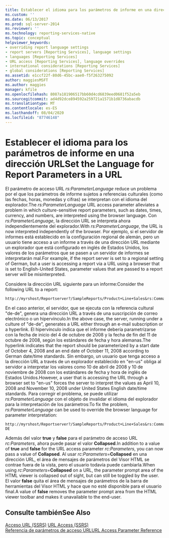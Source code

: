 ```yaml
---
title: Establecer el idioma para los parámetros de informe en una dirección URL | Microsoft Docs
ms.custom: ''
ms.date: 06/13/2017
ms.prod: sql-server-2014
ms.reviewer: ''
ms.technology: reporting-services-native
ms.topic: conceptual
helpviewer_keywords:
- overriding report language settings
- report servers [Reporting Services], language settings
- languages [Reporting Services]
- URL access [Reporting Services], language overrides
- international considerations [Reporting Services]
- global considerations [Reporting Services]
ms.assetid: e1ccf22f-80d6-45bc-aae0-f5f263275092
author: maggiesMSFT
ms.author: maggies
manager: kfile
ms.openlocfilehash: 8087a181906517bb60d4cd6839eed0681f52a5eb
ms.sourcegitcommit: ad4d92dce894592a259721a1571b1d8736abacdb
ms.translationtype: MT
ms.contentlocale: es-ES
ms.lasthandoff: 08/04/2020
ms.locfileid: "87746148"
---
```

# <a name="set-the-language-for-report-parameters-in-a-url"></a><span data-ttu-id="76be4-102">Establecer el idioma para los parámetros de informe en una dirección URL</span><span class="sxs-lookup"><span data-stu-id="76be4-102">Set the Language for Report Parameters in a URL</span></span>
  <span data-ttu-id="76be4-103">El parámetro de acceso URL *rs:ParameterLanguage* reduce un problema por el que los parámetros de informe sujetos a referencias culturales (como las fechas, horas, monedas y cifras) se interpretan con el idioma del explorador.</span><span class="sxs-lookup"><span data-stu-id="76be4-103">The *rs:ParameterLanguage* URL access parameter alleviates a problem in which culture-sensitive report parameters, such as dates, times, currency, and numbers, are interpreted using the browser language.</span></span> <span data-ttu-id="76be4-104">Con *rs:ParameterLanguage*, la dirección URL se interpreta ahora independientemente del explorador.</span><span class="sxs-lookup"><span data-stu-id="76be4-104">With *rs:ParameterLanguage*, the URL is now interpreted independently of the browser.</span></span> <span data-ttu-id="76be4-105">Por ejemplo, si el servidor de informes está establecido en la configuración regional de alemán, pero un usuario tiene acceso a un informe a través de una dirección URL mediante un explorador que está configurado en inglés de Estados Unidos, los valores de los parámetros que se pasen a un servidor de informes se interpretarán mal.</span><span class="sxs-lookup"><span data-stu-id="76be4-105">For example, if the report server is set to a regional setting of German, but a user is accessing a report via a URL using a browser that is set to English-United States, parameter values that are passed to a report server will be misinterpreted.</span></span>  
  
 <span data-ttu-id="76be4-106">Considere la dirección URL siguiente para un informe:</span><span class="sxs-lookup"><span data-stu-id="76be4-106">Consider the following URL to a report:</span></span>  
  
```  
http://myrshost/Reportserver?/SampleReports/Product+Line+Sales&rs:Command=Render&StartDate=4/10/2008&EndDate=11/10/2008  
```  
  
 <span data-ttu-id="76be4-107">En el caso anterior, el servidor, que se ejecuta con la referencia cultural "de-de", genera una dirección URL a través de una suscripción de correo electrónico o un hipervínculo.</span><span class="sxs-lookup"><span data-stu-id="76be4-107">In the above case, the server, running under a culture of "de-de", generates a URL either through an e-mail subscription or a hyperlink.</span></span> <span data-ttu-id="76be4-108">El hipervínculo indica que el informe debería parametrizarse con la fecha de inicio del 4 de octubre de 2008 y la fecha de fin del 11 de octubre de 2008, según los estándares de fecha y hora alemanas.</span><span class="sxs-lookup"><span data-stu-id="76be4-108">The hyperlink indicates that the report should be parameterized by a start date of October 4, 2008 and an end date of October 11, 2008 according to German date/time standards.</span></span> <span data-ttu-id="76be4-109">Sin embargo, un usuario que tenga acceso a la dirección URL a través de un explorador establecido en "en-us" obliga al servidor a interpretar los valores como 10 de abril de 2008 y 10 de noviembre de 2008 con los estándares de fecha y hora de inglés de Estados Unidos.</span><span class="sxs-lookup"><span data-stu-id="76be4-109">However, a user that is accessing the URL through a browser set to "en-us" forces the server to interpret the values as April 10, 2008 and November 10, 2008 under United States English date/time standards.</span></span> <span data-ttu-id="76be4-110">Para corregir el problema, se puede utilizar *rs:ParameterLanguage* con el objeto de invalidar el idioma del explorador para la interpretación de los parámetros:</span><span class="sxs-lookup"><span data-stu-id="76be4-110">To fix the problem, *rs:ParameterLanguage* can be used to override the browser language for parameter interpretation:</span></span>  
  
```  
http://myrshost/Reportserver?/SampleReports/Product+Line+Sales&rs:Command=Render&StartDate=4/10/2008&EndDate=11/10/2008&rs:ParameterLanguage=de-DE  
```  
  
 <span data-ttu-id="76be4-111">Además del valor **true** y **false** para el parámetro de acceso URL *rc:Parameters*, ahora puede pasar el valor **Collapsed**.</span><span class="sxs-lookup"><span data-stu-id="76be4-111">In addition to a value of **true** and **false** for the URL access parameter *rc:Parameters*, you can now pass a value of **Collapsed**.</span></span> <span data-ttu-id="76be4-112">Al usar *rc:Parameters*=**Collapsed** en una dirección URL, el área de mensajes de parámetros del Visor HTML se contrae fuera de la vista, pero el usuario todavía puede cambiarla.</span><span class="sxs-lookup"><span data-stu-id="76be4-112">When using *rc:Parameters*=**Collapsed** on a URL, the parameter prompt area of the HTML viewer is collapsed out of sight, but can still be toggled by the user.</span></span> <span data-ttu-id="76be4-113">El valor **false** quita el área de mensajes de parámetros de la barra de herramientas del Visor HTML y hace que no esté disponible para el usuario final.</span><span class="sxs-lookup"><span data-stu-id="76be4-113">A value of **false** removes the parameter prompt area from the HTML viewer toolbar and makes it unavailable to the end-user.</span></span>  
  
## <a name="see-also"></a><span data-ttu-id="76be4-114">Consulte también</span><span class="sxs-lookup"><span data-stu-id="76be4-114">See Also</span></span>  
 <span data-ttu-id="76be4-115">[Acceso URL &#40;SSRS&#41;](url-access-ssrs.md) </span><span class="sxs-lookup"><span data-stu-id="76be4-115">[URL Access &#40;SSRS&#41;](url-access-ssrs.md) </span></span>  
 [<span data-ttu-id="76be4-116">Referencia de parámetros de acceso URL</span><span class="sxs-lookup"><span data-stu-id="76be4-116">URL Access Parameter Reference</span></span>](url-access-parameter-reference.md)  
  
  
